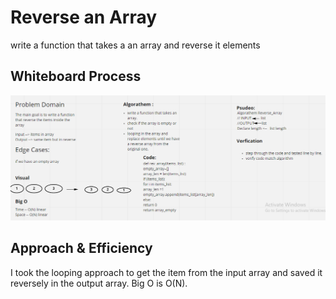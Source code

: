 # Reverse an Array
write a function that takes a an array and reverse it elements

## Whiteboard Process
![Image](reverse_array.PNG)
## Approach & Efficiency
I took the looping approach to get the item from the input array and saved it reversely in the output array.
Big O is O(N).